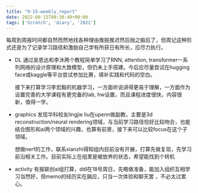 ```yaml
---
title: "9-15-weekly_report"
date: 2022-09-15T00:30:40+00:00
tags: ['Scratch', 'diary', '2022']
---
```

每周到周报时间都自然而然地找各种理由推脱推迟然后抛之脑后了，但周记这种形式还是为了记录学习路径和激励自己学有所获日有所长，应尽力执行。

- DL
  通过吴恩达和李沐两个教程简单学习了RNN, attention, transformer一系列网络的设计原理和大致模型，但仍未上手搭建。今后应尽量尝试在hugging face或kaggle等平台尝试参加比赛，填补实践和代码的空白。

  接下来打算学习李宏毅的机器学习，一方面听说讲得更易于理解，一方面作为设置完善的大学课程有更完备的lab, hw设置，而且课程进度很快，内容很新，值得一学。

- graphics
  发现华科校友lingjie liu在upenn做副教，主要是3d reconstruction/neural rendering领域，与当前学习路径恰好比较吻合，也能结合图形和ai两个领域的兴趣，也算有前景，接下来可以比较focus在这个子领域。

  想做nerf的工作，联系xianzhi得知组内目前没有开展，打算先做复现，先学习前沿相关工作。目前实际上在组里是被放养的状态，希望能找到个转机

- activity
  有报联创ai组打算，ddl在18号周日，先略做准备，能加入组织互相学习当然好，但memo的经历实在膈应，只当一次体验和聊天罢 ，不必太过累心。
